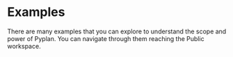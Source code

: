 # Examples
There are many examples that you can explore to understand the scope and power of Pyplan.
You can navigate through them reaching the Public workspace.
<!--stackedit_data:
eyJoaXN0b3J5IjpbLTE2NDA1MDE2NSwtNTkxMTAwNzA2XX0=
-->